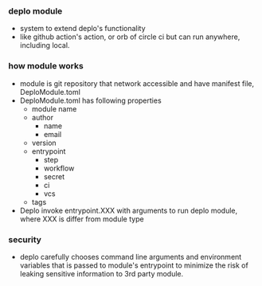### deplo module
- system to extend deplo's functionality
- like github action's action, or orb of circle ci but can run anywhere, including local.

### how module works
- module is git repository that network accessible and have manifest file, DeploModule.toml
- DeploModule.toml has following properties
  - module name
  - author
    - name
    - email
  - version
  - entrypoint
    - step
    - workflow
    - secret
    - ci
    - vcs
  - tags
- Deplo invoke entrypoint.XXX with arguments to run deplo module, where XXX is differ from module type 

### security
- deplo carefully chooses command line arguments and environment variables that is passed to module's entrypoint to minimize the risk of leaking sensitive information to 3rd party module.